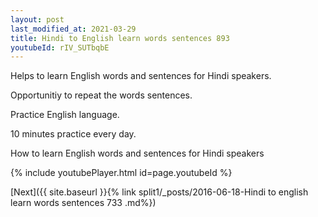 ```yaml
---
layout: post
last_modified_at: 2021-03-29
title: Hindi to English learn words sentences 893 
youtubeId: rIV_SUTbqbE
---
```

 
 
Helps to learn English words and sentences for Hindi speakers.

Opportunitiy to repeat the words sentences. 

Practice English language. 
 
10 minutes practice every day. 
 
How to learn English words and sentences for Hindi speakers 
 
{% include youtubePlayer.html id=page.youtubeId %}
 
 
[Next]({{ site.baseurl }}{% link  split1/_posts/2016-06-18-Hindi to english learn words sentences 733 .md%})
 
